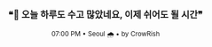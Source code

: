 <div align="center">

<br>

<h3>❝🌙 오늘 하루도 수고 많았네요, 이제 쉬어도 될 시간❞</h3>

<sub>07:00 PM • Seoul 🌧️ • by CrowRish</sub>

<br>

</div>